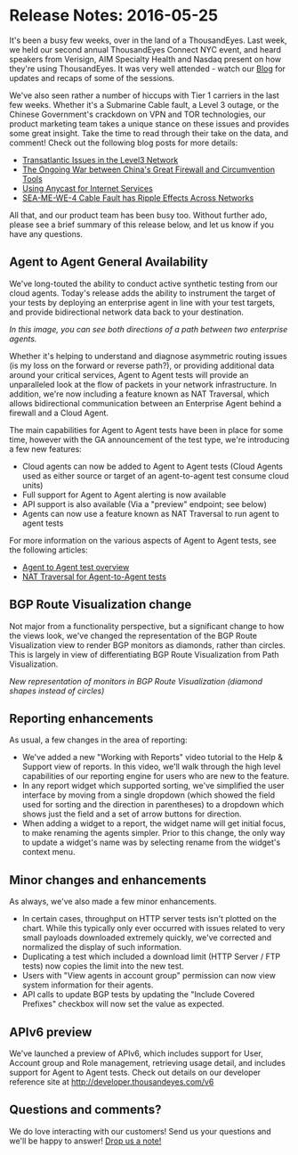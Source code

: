 # Release Notes: 2016-05-25

It's been a busy few weeks, over in the land of a ThousandEyes. Last week, we held our second annual ThousandEyes Connect NYC event, and heard speakers from Verisign, AIM Specialty Health and Nasdaq present on how they're using ThousandEyes. It was very well attended - watch our [Blog](https://blog.thousandeyes.com/) for updates and recaps of some of the sessions.

We've also seen rather a number of hiccups with Tier 1 carriers in the last few weeks. Whether it's a Submarine Cable fault, a Level 3 outage, or the Chinese Government's crackdown on VPN and TOR technologies, our product marketing team takes a unique stance on these issues and provides some great insight. Take the time to read through their take on the data, and comment! Check out the following blog posts for more details:

* [Transatlantic Issues in the Level3 Network](https://blog.thousandeyes.com/trans-atlantic-issues-level-3-network/)
* [The Ongoing War between China's Great Firewall and Circumvention Tools](https://blog.thousandeyes.com/the-war-between-chinas-great-firewall-and-circumvention-tools/)
* [Using Anycast for Internet Services](https://blog.thousandeyes.com/using-anycast-for-internet-services/)
* [SEA-ME-WE-4 Cable Fault has Ripple Effects Across Networks](https://blog.thousandeyes.com/smw-4-cable-fault-ripple-effects-across-networks/)

All that, and our product team has been busy too. Without further ado, please see a brief summary of this release below, and let us know if you have any questions.

## Agent to Agent General Availability

We've long-touted the ability to conduct active synthetic testing from our cloud agents. Today's release adds the ability to instrument the target of your tests by deploying an enterprise agent in line with your test targets, and provide bidirectional network data back to your destination.

  
_In this image, you can see both directions of a path between two enterprise agents._

Whether it's helping to understand and diagnose asymmetric routing issues \(is my loss on the forward or reverse path?\), or providing additional data around your critical services, Agent to Agent tests will provide an unparalleled look at the flow of packets in your network infrastructure.  In addition, we're now including a feature known as NAT Traversal, which allows bidirectional communication between an Enterprise Agent behind a firewall and a Cloud Agent.

The main capabilities for Agent to Agent tests have been in place for some time, however with the GA announcement of the test type, we're introducing a few new features:

* Cloud agents can now be added to Agent to Agent tests \(Cloud Agents used as either source or target of an agent-to-agent test consume cloud units\)
* Full support for Agent to Agent alerting is now available
* API support is also available \(Via a "preview" endpoint; see below\)
* Agents can now use a feature known as NAT Traversal to run agent to agent tests

For more information on the various aspects of Agent to Agent tests, see the following articles:

* [Agent to Agent test overview](https://success.thousandeyes.com/ViewArticle?articleIdParam=kA0E0000000CmmwKAC)
* [NAT Traversal for Agent-to-Agent tests](https://success.thousandeyes.com/ViewArticle?articleIdParam=kA0E0000000CmnWKAS)

## BGP Route Visualization change

Not major from a functionality perspective, but a significant change to how the views look, we've changed the representation of the BGP Route Visualization view to render BGP monitors as diamonds, rather than circles. This is largely in view of differentiating BGP Route Visualization from Path Visualization.

  
_New representation of monitors in BGP Route Visualization \(diamond shapes instead of circles\)_

## Reporting enhancements

As usual, a few changes in the area of reporting:

* We've added a new "Working with Reports" video tutorial to the Help & Support view of reports. In this video, we'll walk through the high level capabilities of our reporting engine for users who are new to the feature.
* In any report widget which supported sorting, we've simplified the user interface by moving from a single dropdown \(which showed the field used for sorting and the direction in parentheses\) to a dropdown which shows just the field and a set of arrow buttons for direction.
* When adding a widget to a report, the widget name will get initial focus, to make renaming the agents simpler. Prior to this change, the only way to update a widget's name was by selecting rename from the widget's context menu.

##  Minor changes and enhancements

As always, we've also made a few minor enhancements.

* In certain cases, throughput on HTTP server tests isn't plotted on the chart. While this typically only ever occurred with issues related to very small payloads downloaded extremely quickly, we've corrected and normalized the display of such information.
* Duplicating a test which included a download limit \(HTTP Server / FTP tests\) now copies the limit into the new test.
* Users with "View agents in account group" permission can now view system information for their agents.
* API calls to update BGP tests by updating the "Include Covered Prefixes" checkbox will now set the value as expected.

##  APIv6 preview

We've launched a preview of APIv6, which includes support for User, Account group and Role management, retrieving usage detail, and includes support for Agent to Agent tests. Check out details on our developer reference site at http://developer.thousandeyes.com/v6

## Questions and comments?

We do love interacting with our customers! Send us your questions and we'll be happy to answer! [Drop us a note!](mailto:support@thousandeyes.com?subject=2016-05-25+release+update)

